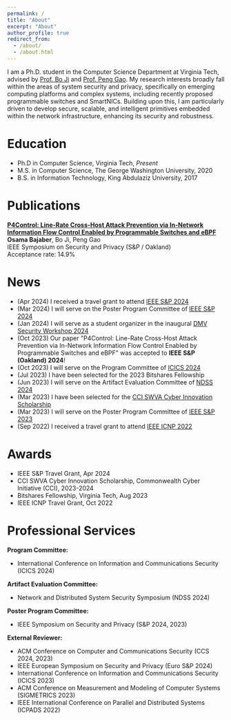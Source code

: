 ```yaml
---
permalink: /
title: "About"
excerpt: "About"
author_profile: true
redirect_from: 
  - /about/
  - /about.html
---
```

I am a Ph.D. student in the Computer Science Department at Virginia Tech, advised by [Prof. Bo Ji](https://people.cs.vt.edu/boji/) and [Prof.  Peng Gao](https://people.cs.vt.edu/penggao/). My research interests broadly fall within the areas of system security and privacy, specifically on emerging computing platforms and complex systems, including recently proposed programmable switches and SmartNICs. Building upon this, I am particularly driven to develop secure, scalable, and intelligent primitives embedded within the network infrastructure, enhancing its security and robustness.

Education
=====
* Ph.D in Computer Science, Virginia Tech, *Present*
* M.S. in Computer Science, The George Washington University, 2020
* B.S. in Information Technology, King Abdulaziz University, 2017

Publications
======
**[P4Control: Line-Rate Cross-Host Attack Prevention via In-Network Information Flow Control Enabled by Programmable Switches and eBPF](https://people.cs.vt.edu/penggao/papers/p4control-sp24.pdf)**  
**Osama Bajaber**, Bo Ji, Peng Gao  
IEEE Symposium on Security and Privacy (S&P / Oakland)  
Acceptance rate: 14.9%  

News
======
* (Apr 2024) I received a travel grant to attend [IEEE S&P 2024](https://sp2024.ieee-security.org/)
* (Mar 2024) I will serve on the Poster Program Committee of [IEEE S&P 2024](https://sp2024.ieee-security.org/cfposters.html)
* (Jan 2024) I will serve as a student organizer in the inaugural [DMV Security Workshop 2024](https://dmv-sec-workshop.github.io/)
* (Oct 2023) Our paper "P4Control: Line-Rate Cross-Host Attack Prevention via In-Network Information Flow Control Enabled by Programmable Switches and eBPF" was accepted to **IEEE S&P (Oakland) 2024**!
* (Oct 2023) I will serve on the Program Committee of [ICICS 2024](http://icics2024.aegean.gr/technical-program-committee/)
* (Jul 2023) I have been selected for the 2023 Bitshares Fellowship
* (Jun 2023) I will serve on the Artifact Evaluation Committee of [NDSS 2024](https://secartifacts.github.io/ndss2024/)
* (Mar 2023) I have been selected for the [CCI SWVA Cyber Innovation Scholarship](https://cyberinitiative-swva.org/)
* (Mar 2023) I will serve on the Poster Program Committee of [IEEE S&P 2023](https://www.ieee-security.org/TC/SP2023/cfposters.html)
* (Sep 2022) I received a travel grant to attend [IEEE ICNP 2022](https://icnp22.cs.ucr.edu/)

Awards
======
* IEEE S&P Travel Grant, Apr 2024
* CCI SWVA Cyber Innovation Scholarship, Commonwealth Cyber Initiative (CCI), 2023-2024
* Bitshares Fellowship, Virginia Tech, Aug 2023
* IEEE ICNP Travel Grant, Oct 2022

Professional Services
======
**Program Committee:** 
* International Conference on Information and Communications Security (ICICS 2024)

**Artifact Evaluation Committee:**
* Network and Distributed System Security Symposium (NDSS 2024)

**Poster Program Committee:** 
* IEEE Symposium on Security and Privacy (S&P 2024, 2023)

**External Reviewer:** 
* ACM Conference on Computer and Communications Security (CCS 2024, 2023)
* IEEE European Symposium on Security and Privacy (Euro S&P 2024)
* International Conference on Information and Communications Security (ICICS 2023)
* ACM Conference on Measurement and Modeling of Computer Systems (SIGMETRICS 2023)
* IEEE International Conference on Parallel and Distributed Systems (ICPADS 2022)
